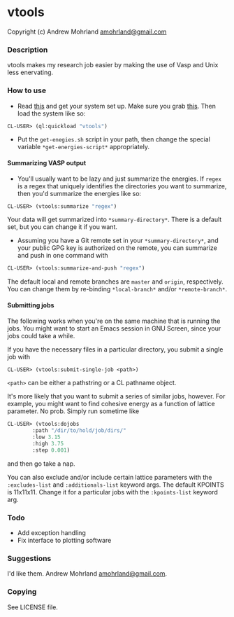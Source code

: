# vtools
Copyright (c) Andrew Mohrland <amohrland@gmail.com>
### Description
vtools makes my research job easier by making the use of Vasp and Unix less enervating.

### How to use
- Read [this](http://xach.livejournal.com/278047.html?thread=674335) and get your system set up. Make sure you grab [this](https://github.com/quicklisp/quicklisp-slime-helper). Then load the system like so:
``` cl
CL-USER> (ql:quickload "vtools")
```
- Put the `get-enegies.sh` script in your path, then change the special variable `*get-energies-script*` appropriately.

#### Summarizing VASP output
- You'll usually want to be lazy and just summarize the energies. If `regex` is a regex that uniquely identifies the directories you want to summarize, then you'd summarize the energies like so:
``` cl
CL-USER> (vtools:summarize "regex")
```
Your data will get summarized into `*summary-directory*`. There is a default set, but you can change it if you want.

- Assuming you have a Git remote set in your `*summary-directory*`, and your public GPG key is authorized on the remote, you can summarize and push in one command with
``` cl
CL-USER> (vtools:summarize-and-push "regex")
```
The default local and remote branches are `master` and `origin`, respectively. You can change them by re-binding `*local-branch*` and/or `*remote-branch*`.

#### Submitting jobs
The following works when you're on the same machine that is running the jobs. You might want to start an Emacs session in GNU Screen, since your jobs could take a while.

If you have the necessary files in a particular directory, you submit a single job with
``` cl
CL-USER> (vtools:submit-single-job <path>)
```
`<path>` can be either a pathstring or a CL pathname object.

It's more likely that you want to submit a series of similar jobs, however. For example, you might want to find cohesive energy as a function of lattice parameter. No prob. Simply run sometime like
``` cl
CL-USER> (vtools:dojobs
		:path "/dir/to/hold/job/dirs/"
		:low 3.15
		:high 3.75
		:step 0.001)
```
and then go take a nap.

You can also exclude and/or include certain lattice parameters with the `:excludes-list` and `:additionals-list` keyword args. The default KPOINTS is 11x11x11. Change it for a particular jobs with the `:kpoints-list` keyword arg.
   
### Todo
- Add exception handling
- Fix interface to plotting software
### Suggestions
I'd like them. Andrew Mohrland <amohrland@gmail.com>.

### Copying
See LICENSE file.



